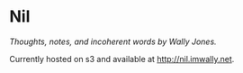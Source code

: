 # Nil

*Thoughts, notes, and incoherent words by Wally Jones.*

Currently hosted on s3 and available at http://nil.imwally.net.
